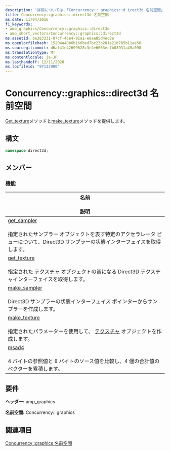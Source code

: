 ```yaml
---
description: '詳細については、「Concurrency:: graphics::d irect3d 名前空間」を参照してください。'
title: Concurrency::graphics::direct3d 名前空間
ms.date: 11/04/2016
f1_keywords:
- amp_graphics/Concurrency::graphics::direct3d
- amp_short_vectors/Concurrency::graphics::direct3d
ms.assetid: be283331-07cf-46e4-91a1-e8aa85d4ec8e
ms.openlocfilehash: 15204a48b6b166bed7bc23b281e21d7b5b11ae50
ms.sourcegitcommit: d6af41e42699628c3e2e6063ec7b03931a49a098
ms.translationtype: MT
ms.contentlocale: ja-JP
ms.lasthandoff: 12/11/2020
ms.locfileid: "97132900"
---
```

# <a name="concurrencygraphicsdirect3d-namespace"></a>Concurrency::graphics::direct3d 名前空間

[Get_texture](concurrency-graphics-direct3d-namespace-functions.md#get_texture)メソッドと[make_texture](concurrency-graphics-direct3d-namespace-functions.md#make_texture)メソッドを提供します。

## <a name="syntax"></a>構文

```cpp
namespace direct3d;
```

## <a name="members"></a>メンバー

### <a name="functions"></a>機能

|名前<br /><br /> 説明|
|--------------------------|
|[get_sampler](concurrency-graphics-direct3d-namespace-functions.md#get_sampler)<br /><br /> 指定されたサンプラー オブジェクトを表す特定のアクセラレータ ビューについて、Direct3D サンプラーの状態インターフェイスを取得します。|
|[get_texture](concurrency-graphics-direct3d-namespace-functions.md#get_texture)<br /><br /> 指定された [テクスチャ](texture-class.md) オブジェクトの基になる Direct3D テクスチャインターフェイスを取得します。|
|[make_sampler](concurrency-graphics-direct3d-namespace-functions.md#make_sampler)<br /><br /> Direct3D サンプラーの状態インターフェイス ポインターからサンプラーを作成します。|
|[make_texture](concurrency-graphics-direct3d-namespace-functions.md#make_texture)<br /><br /> 指定されたパラメーターを使用して、 [テクスチャ](texture-class.md) オブジェクトを作成します。|
|[msad4](concurrency-graphics-direct3d-namespace-functions.md#msad4)<br /><br /> 4 バイトの参照値と 8 バイトのソース値を比較し、4 個の合計値のベクターを累積します。|

## <a name="requirements"></a>要件

**ヘッダー:** amp_graphics

**名前空間:** Concurrency:: graphics

## <a name="see-also"></a>関連項目

[Concurrency::graphics 名前空間](concurrency-graphics-namespace.md)
